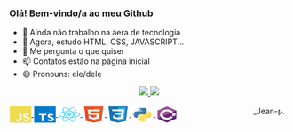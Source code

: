 ### Olá! Bem-vindo/a ao meu Github

- 🔭 Ainda não trabalho na áera de tecnologia
- 🌱 Agora, estudo HTML, CSS, JAVASCRIPT...
- 💬 Me pergunta o que quiser
- 📫 Contatos estão na página inicial
- 😄 Pronouns: ele/dele

<div align="center">
  <a href="https://github.com/JeanKenold">
  <img height="180em" src="https://github-readme-stats.vercel.app/api?username=JeanKenold&show_icons=true&theme=dracula&include_all_commits=true&count_private=true"/>
  <img height="180em" src="https://github-readme-stats.vercel.app/api/top-langs/?username=JeanKenold&layout=compact&langs_count=7&theme=dracula"/>
</div>
<div style="display: inline_block"><br>
  <img align="center" alt="Rafa-Js" height="30" width="40" src="https://raw.githubusercontent.com/devicons/devicon/master/icons/javascript/javascript-plain.svg">
  <img align="center" alt="Rafa-Ts" height="30" width="40" src="https://raw.githubusercontent.com/devicons/devicon/master/icons/typescript/typescript-plain.svg">
  <img align="center" alt="Rafa-React" height="30" width="40" src="https://raw.githubusercontent.com/devicons/devicon/master/icons/react/react-original.svg">
  <img align="center" alt="Rafa-HTML" height="30" width="40" src="https://raw.githubusercontent.com/devicons/devicon/master/icons/html5/html5-original.svg">
  <img align="center" alt="Rafa-CSS" height="30" width="40" src="https://raw.githubusercontent.com/devicons/devicon/master/icons/css3/css3-original.svg">
  <img align="center" alt="Rafa-Python" height="30" width="40" src="https://raw.githubusercontent.com/devicons/devicon/master/icons/python/python-original.svg">
  <img align="center" alt="Rafa-Csharp" height="30" width="40" src="https://raw.githubusercontent.com/devicons/devicon/master/icons/csharp/csharp-original.svg">
  <img align="right" alt="Jean-pic" height="150" style="border-radius:50px;" src="file:///home/jean1/Imagens/Avatar-Maker.png?width=676&height=676">
</div>
